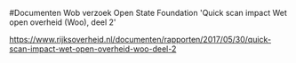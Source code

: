 #Documenten Wob verzoek Open State Foundation 'Quick scan impact Wet open overheid (Woo), deel 2'

https://www.rijksoverheid.nl/documenten/rapporten/2017/05/30/quick-scan-impact-wet-open-overheid-woo-deel-2
